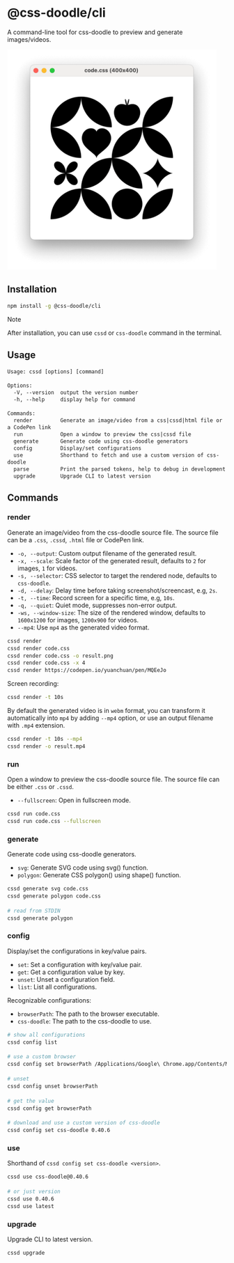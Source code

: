 # @css-doodle/cli

A command-line tool for css-doodle to preview and generate images/videos.

<img src="screenshot/preview.png" width="480px" alt="screenshot" />

## Installation

```bash
npm install -g @css-doodle/cli
```

>[!NOTE]
> After installation, you can use `cssd` or `css-doodle` command in the terminal.

## Usage

```console
Usage: cssd [options] [command]

Options:
  -V, --version  output the version number
  -h, --help     display help for command

Commands:
  render         Generate an image/video from a css|cssd|html file or a CodePen link
  run            Open a window to preview the css|cssd file
  generate       Generate code using css-doodle generators
  config         Display/set configurations
  use            Shorthand to fetch and use a custom version of css-doodle
  parse          Print the parsed tokens, help to debug in development
  upgrade        Upgrade CLI to latest version
```

## Commands

### render
Generate an image/video from the css-doodle source file. The source file can be a `.css`, `.cssd`, `.html` file or CodePen link.

* `-o, --output`: Custom output filename of the generated result.
* `-x, --scale`: Scale factor of the generated result, defaults to `2` for images, `1` for videos.
* `-s, --selector`: CSS selector to target the rendered node, defaults to `css-doodle`.
* `-d, --delay`: Delay time before taking screenshot/screencast, e.g, `2s`.
* `-t, --time`: Record screen for a specific time, e.g, `10s`.
* `-q, --quiet`: Quiet mode, suppresses non-error output.
* `-ws, --window-size`: The size of the rendered window, defaults to `1600x1200` for images, `1200x900` for videos.
* `--mp4`: Use `mp4` as the generated video format.

```bash
cssd render
cssd render code.css
cssd render code.css -o result.png
cssd render code.css -x 4
cssd render https://codepen.io/yuanchuan/pen/MQEeJo
```

Screen recording:

```bash
cssd render -t 10s
```

By default the generated video is in `webm` format,
you can transform it automatically into `mp4` by adding `--mp4` option,
or use an output filename with `.mp4` extension.

```bash
cssd render -t 10s --mp4
cssd render -o result.mp4
```

### run
Open a window to preview the css-doodle source file. The source file can be either `.css` or `.cssd`.

* `--fullscreen`: Open in fullscreen mode.

```bash
cssd run code.css
cssd run code.css --fullscreen
```

### generate

Generate code using css-doodle generators.

* `svg`: Generate SVG code using svg() function.
* `polygon`: Generate CSS polygon() using shape() function.

```bash
cssd generate svg code.css
cssd generate polygon code.css

# read from STDIN
cssd generate polygon
```

### config

Display/set the configurations in key/value pairs.

* `set`: Set a configuration with key/value pair.
* `get`: Get a configuration value by key.
* `unset`: Unset a configuration field.
* `list`: List all configurations.

Recognizable configurations:

* `browserPath`: The path to the browser executable.
* `css-doodle`: The path to the css-doodle to use.

```bash
# show all configurations
cssd config list

# use a custom browser
cssd config set browserPath /Applications/Google\ Chrome.app/Contents/MacOS/Google\ Chrome

# unset
cssd config unset browserPath

# get the value
cssd config get browserPath

# download and use a custom version of css-doodle
cssd config set css-doodle 0.40.6
```

### use
Shorthand of `cssd config set css-doodle <version>`.

```bash
cssd use css-doodle@0.40.6

# or just version
cssd use 0.40.6
cssd use latest
```

### upgrade
Upgrade CLI to latest version.

```bash
cssd upgrade
```
